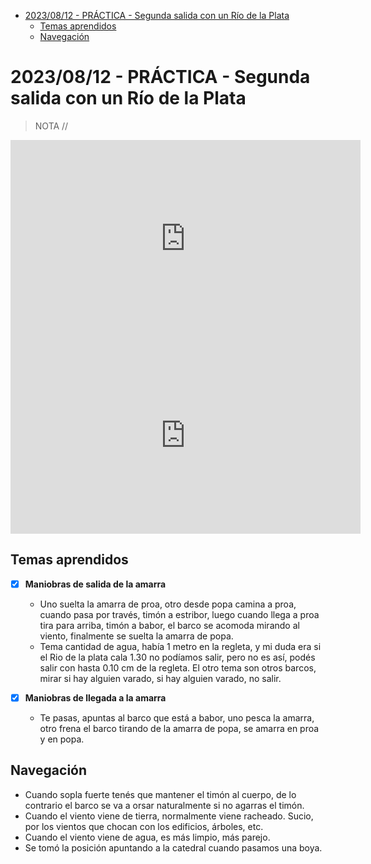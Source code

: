 - [2023/08/12 - PRÁCTICA - Segunda salida con un Río de la Plata](#20230812---práctica---segunda-salida-con-un-río-de-la-plata)
  - [Temas aprendidos](#temas-aprendidos)
  - [Navegación](#navegación)


# 2023/08/12 - PRÁCTICA - Segunda salida con un Río de la Plata

> NOTA // 
>


<iframe width="560" height="315" src="https://www.youtube.com/embed/ZOY4Mv10cLs" title="YouTube video player" frameborder="0" allow="accelerometer; autoplay; clipboard-write; encrypted-media; gyroscope; picture-in-picture; web-share" allowfullscreen></iframe>

<iframe width="560" height="315" src="https://www.youtube.com/embed/kHMD3st_efs" title="YouTube video player" frameborder="0" allow="accelerometer; autoplay; clipboard-write; encrypted-media; gyroscope; picture-in-picture; web-share" allowfullscreen></iframe>

## Temas aprendidos

- [x] **Maniobras de salida de la amarra**
  - Uno suelta la amarra de proa, otro desde popa camina a proa, cuando pasa por través, timón a estribor, luego cuando llega a proa tira para arriba, timón a babor, el barco se acomoda mirando al viento, finalmente se suelta la amarra de popa.
  - Tema cantidad de agua, había 1 metro en la regleta, y mi duda era si el Rio de la plata cala 1.30 no podíamos salir, pero no es así, podés salir con hasta 0.10 cm de la regleta. El otro tema son otros barcos, mirar si hay alguien varado, si hay alguien varado, no salir.
  
- [x] **Maniobras de llegada a la amarra**
  - Te pasas, apuntas al barco que está a babor, uno pesca la amarra, otro frena el barco tirando de la amarra de popa, se amarra en proa y en popa.

## Navegación

- Cuando sopla fuerte tenés que mantener el timón al cuerpo, de lo contrario el barco se va a orsar naturalmente si no agarras el timón.
- Cuando el viento viene de tierra, normalmente viene racheado. Sucio, por los vientos que chocan con los edificios, árboles, etc.
- Cuando el viento viene de agua, es más limpio, más parejo.
- Se tomó la posición apuntando a la catedral cuando pasamos una boya.
